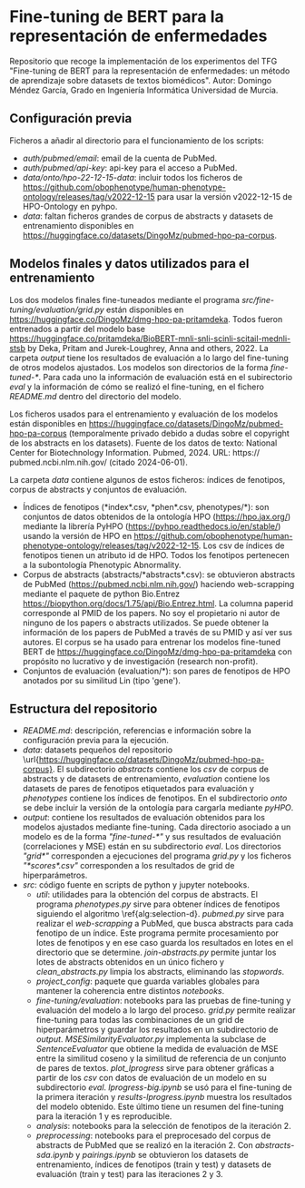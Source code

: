 # Fine-tuning de BERT para la representación de enfermedades

Repositorio que recoge la implementación de los experimentos del TFG "Fine-tuning de BERT para la representación de enfermedades: un método de aprendizaje sobre datasets de textos biomédicos". Autor: Domingo Méndez García, Grado en Ingeniería Informática Universidad de Murcia.

## Configuración previa

Ficheros a añadir al directorio para el funcionamiento de los scripts:

* *auth/pubmed/email*: email de la cuenta de PubMed.
* *auth/pubmed/api-key*: api-key para el acceso a PubMed.
* *data/onto/hpo-22-12-15-data*: incluir todos los ficheros de https://github.com/obophenotype/human-phenotype-ontology/releases/tag/v2022-12-15 para usar la versión v2022-12-15 de HPO-Ontology en pyhpo.
* *data*: faltan ficheros grandes de corpus de abstracts y datasets de entrenamiento disponibles en https://huggingface.co/datasets/DingoMz/pubmed-hpo-pa-corpus.

## Modelos finales y datos utilizados para el entrenamiento

Los dos modelos finales fine-tuneados mediante el programa *src/fine-tuning/evaluation/grid.py* están disponibles en https://huggingface.co/DingoMz/dmg-hpo-pa-pritamdeka. Todos fueron entrenados a partir del modelo base https://huggingface.co/pritamdeka/BioBERT-mnli-snli-scinli-scitail-mednli-stsb by Deka, Pritam and Jurek-Loughrey, Anna and others, 2022. La carpeta *output* tiene los resultados de evaluación a lo largo del fine-tuning de otros modelos ajustados. Los modelos son directorios de la forma *fine-tuned-\**. Para cada uno la información de evaluación está en el subirectorio *eval* y la información de cómo se realizó el fine-tuning, en el fichero *README.md* dentro del directorio del modelo.

Los ficheros usados para el entrenamiento y evaluación de los modelos están disponibles en https://huggingface.co/datasets/DingoMz/pubmed-hpo-pa-corpus (temporalmente privado debido a dudas sobre el copyright de los abstracts en los datasets). Fuente de los datos de texto: National Center for Biotechnology Information. Pubmed, 2024. URL: https://
pubmed.ncbi.nlm.nih.gov/ (citado 2024-06-01).

La carpeta *data* contiene algunos de estos ficheros: índices de fenotipos, corpus de abstracts y conjuntos de evaluación.

* Índices de fenotipos (\*index\*.csv, \*phen\*.csv, phenotypes/\*): son conjuntos de datos obtenidos de la ontología HPO (https://hpo.jax.org/) mediante la librería PyHPO (https://pyhpo.readthedocs.io/en/stable/) usando la versión de HPO en https://github.com/obophenotype/human-phenotype-ontology/releases/tag/v2022-12-15. Los csv de índices de fenotipos tienen un atributo id de HPO. Todos los fenotipos pertenecen a la subontología Phenotypic Abnormality.
* Corpus de abstracts (abstracts/\*abstracts\*.csv): se obtuvieron abstracts de PubMed (https://pubmed.ncbi.nlm.nih.gov/) haciendo web-scrapping mediante el paquete de python Bio.Entrez https://biopython.org/docs/1.75/api/Bio.Entrez.html. La columna paperid corresponde al PMID de los papers. No soy el propietario ni autor de ninguno de los papers o abstracts utilizados. Se puede obtener la información de los papers de PubMed a través de su PMID y así ver sus autores. El corpus se ha usado para entrenar los modelos fine-tuned BERT de https://huggingface.co/DingoMz/dmg-hpo-pa-pritamdeka con propósito no lucrativo y de investigación (research non-profit).
* Conjuntos de evaluación (evaluation/\*): son pares de fenotipos de HPO anotados por su similitud Lin (tipo 'gene').

## Estructura del repositorio

* *README.md*: descripción, referencias e información sobre la configuración previa para la ejecución.
* *data*: datasets pequeños del repositorio \url{https://huggingface.co/datasets/DingoMz/pubmed-hpo-pa-corpus}. El subdirectorio *abstracts* contiene los *csv* de corpus de abstracts y de datasets de entrenamiento, *evaluation* contiene los datasets de pares de fenotipos etiquetados para evaluación y *phenotypes* contiene los índices de fenotipos. En el subdirectorio *onto* se debe incluir la versión de la ontología para cargarla mediante *pyHPO*.
* *output*: contiene los resultados de evaluación obtenidos para los modelos ajustados mediante fine-tuning. Cada directorio asociado a un modelo es de la forma *"fine-tuned-\*"* y sus resultados de evaluación (correlaciones y MSE) están en su subdirectorio *eval*. Los directorios *"grid\*"* corresponden a ejecuciones del programa *grid.py* y los ficheros *"\*scores\*.csv"* corresponden a los resultados de grid de hiperparámetros.
* *src*: código fuente en scripts de python y jupyter notebooks.
  * *util*: utilidades para la obtención del corpus de abstracts. El programa *phenotypes.py* sirve para obtener índices de fenotipos siguiendo el algoritmo \ref{alg:selection-d}. *pubmed.py* sirve para realizar el *web-scrapping* a PubMed, que busca abstracts para cada fenotipo de un índice. Este programa permite procesamiento por lotes de fenotipos y en ese caso guarda los resultados en lotes en el directorio que se determine. *join-abstracts.py* permite juntar los lotes de abstracts obtenidos en un único fichero y *clean\_abstracts.py* limpia los abstracts, eliminando las *stopwords*.
  * *project\_config*: paquete que guarda variables globales para mantener la coherencia entre distintos *notebooks*.
  * *fine-tuning/evaluation*: notebooks para las pruebas de fine-tuning y evaluación del modelo a lo largo del proceso. *grid.py* permite realizar fine-tuning para todas las combinaciones de un grid de hiperparámetros y guardar los resultados en un subdirectorio de *output*. *MSESimilarityEvaluator.py* implementa la subclase de *SentenceEvaluator* que obtiene la medida de evaluación de MSE entre la similitud coseno y la similitud de referencia de un conjunto de pares de textos. *plot_lprogress* sirve para obtener gráficas a partir de los *csv* con datos de evaluación de un modelo en su subdirectorio *eval*. *lprogress-big.ipynb* se usó para el fine-tuning de la primera iteración y *results-lprogress.ipynb* muestra los resultados del modelo obtenido. Este último tiene un resumen del fine-tuning para la iteración 1 y es reproducible.
  * *analysis*: notebooks para la selección de fenotipos de la iteración 2.
  * *preprocessing*: notebooks para el preprocesado del corpus de abstracts de PubMed que se realizó en la iteración 2. Con *abstracts-sda.ipynb* y *pairings.ipynb* se obtuvieron los datasets de entrenamiento, índices de fenotipos (train y test) y datasets de evaluación (train y test) para las iteraciones 2 y 3.
